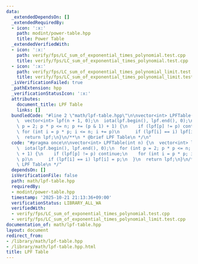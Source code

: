 ```yaml
---
data:
  _extendedDependsOn: []
  _extendedRequiredBy:
  - icon: ':x:'
    path: modint/power-table.hpp
    title: Power Table
  _extendedVerifiedWith:
  - icon: ':x:'
    path: verify/fps/LC_sum_of_exponential_times_polynomial.test.cpp
    title: verify/fps/LC_sum_of_exponential_times_polynomial.test.cpp
  - icon: ':x:'
    path: verify/fps/LC_sum_of_exponential_times_polynomial_limit.test.cpp
    title: verify/fps/LC_sum_of_exponential_times_polynomial_limit.test.cpp
  _isVerificationFailed: true
  _pathExtension: hpp
  _verificationStatusIcon: ':x:'
  attributes:
    document_title: LPF Table
    links: []
  bundledCode: "#line 2 \"math/lpf-table.hpp\"\n\nvector<int> LPFTable(int n) {\n\
    \  vector<int> lpf(n + 1, 0);\n  iota(lpf.begin(), lpf.end(), 0);\n  for (int\
    \ p = 2; p * p <= n; p += (p & 1) + 1) {\n    if (lpf[p] != p) continue;\n   \
    \ for (int i = p * p; i <= n; i += p)\n      if (lpf[i] == i) lpf[i] = p;\n  }\n\
    \  return lpf;\n}\n/**\n * @brief LPF Table\n */\n"
  code: "#pragma once\n\nvector<int> LPFTable(int n) {\n  vector<int> lpf(n + 1, 0);\n\
    \  iota(lpf.begin(), lpf.end(), 0);\n  for (int p = 2; p * p <= n; p += (p & 1)\
    \ + 1) {\n    if (lpf[p] != p) continue;\n    for (int i = p * p; i <= n; i +=\
    \ p)\n      if (lpf[i] == i) lpf[i] = p;\n  }\n  return lpf;\n}\n/**\n * @brief\
    \ LPF Table\n */"
  dependsOn: []
  isVerificationFile: false
  path: math/lpf-table.hpp
  requiredBy:
  - modint/power-table.hpp
  timestamp: '2025-10-21 21:13:36+09:00'
  verificationStatus: LIBRARY_ALL_WA
  verifiedWith:
  - verify/fps/LC_sum_of_exponential_times_polynomial.test.cpp
  - verify/fps/LC_sum_of_exponential_times_polynomial_limit.test.cpp
documentation_of: math/lpf-table.hpp
layout: document
redirect_from:
- /library/math/lpf-table.hpp
- /library/math/lpf-table.hpp.html
title: LPF Table
---
```


